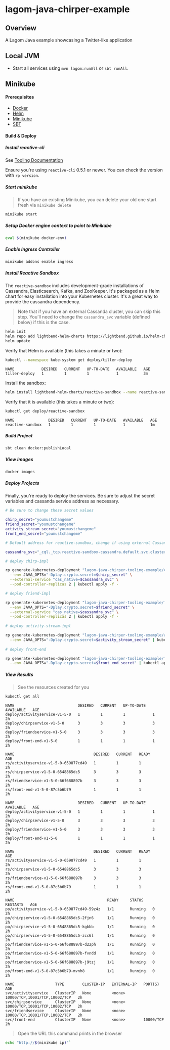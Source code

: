 # lagom-java-chirper-example

## Overview

A Lagom Java example showcasing a Twitter-like application

## Local JVM

* Start all services using `mvn lagom:runAll` or `sbt runAll`.

## Minikube

#### Prerequisites

* [Docker](https://www.docker.com/)
* [Helm](https://github.com/kubernetes/helm)
* [Minikube](https://github.com/kubernetes/minikube)
* [SBT](http://www.scala-sbt.org/)

#### Build & Deploy

##### Install reactive-cli

See [Tooling Documentation](https://s3-us-west-2.amazonaws.com/rp-tooling-temp-docs/deployment-setup.html#install-the-cli)

Ensure you're using `reactive-cli` 0.5.1 or newer. You can check the version with `rp version`.

##### Start minikube

> If you have an existing Minikube, you can delete your old one start fresh via `minikube delete`

```bash
minikube start
```

##### Setup Docker engine context to point to Minikube

```bash
eval $(minikube docker-env)
```

##### Enable Ingress Controller

```bash
minikube addons enable ingress
```

##### Install Reactive Sandbox

The `reactive-sandbox` includes development-grade installations of Cassandra, Elasticsearch, Kafka, and ZooKeeper. It's packaged as a Helm chart for easy installation into your Kubernetes cluster. It's a great way to provide the cassandra dependency.

> Note that if you have an external Cassanda cluster, you can skip this step. You'll need to change the `cassandra_svc` variable (defined below) if this is the case.

```bash
helm init
helm repo add lightbend-helm-charts https://lightbend.github.io/helm-charts
helm update
```

Verify that Helm is available (this takes a minute or two):

```bash
kubectl --namespace kube-system get deploy/tiller-deploy
```

```
NAME            DESIRED   CURRENT   UP-TO-DATE   AVAILABLE   AGE
tiller-deploy   1         1         1            1           3m
```

Install the sandbox:
```bash
helm install lightbend-helm-charts/reactive-sandbox --name reactive-sandbox
```

Verify that it is available (this takes a minute or two):

```bash
kubectl get deploy/reactive-sandbox
```

```
NAME               DESIRED   CURRENT   UP-TO-DATE   AVAILABLE   AGE
reactive-sandbox   1         1         1            1           1m
```

##### Build Project

```bash
sbt clean docker:publishLocal
```

##### View Images

```bash
docker images
```

##### Deploy Projects

Finally, you're ready to deploy the services. Be sure to adjust the secret variables and cassanda service address as necessary.

```bash
# Be sure to change these secret values

chirp_secret="youmustchangeme"
friend_secret="youmustchangeme"
activity_stream_secret="youmustchangeme"
front_end_secret="youmustchangeme"

# Default address for reactive-sandbox, change if using external Cassandra

cassandra_svc="_cql._tcp.reactive-sandbox-cassandra.default.svc.cluster.local"

# deploy chirp-impl

rp generate-kubernetes-deployment "lagom-java-chirper-tooling-example/chirp-impl:1.0.0-SNAPSHOT" \
  --env JAVA_OPTS="-Dplay.crypto.secret=$chirp_secret" \
  --external-service "cas_native=$cassandra_svc" \
  --pod-controller-replicas 2 | kubectl apply -f -

# deploy friend-impl

rp generate-kubernetes-deployment "lagom-java-chirper-tooling-example/friend-impl:1.0.0-SNAPSHOT" \
  --env JAVA_OPTS="-Dplay.crypto.secret=$friend_secret" \
  --external-service "cas_native=$cassandra_svc" \
  --pod-controller-replicas 2 | kubectl apply -f -
  
# deploy activity-stream-impl

rp generate-kubernetes-deployment "lagom-java-chirper-tooling-example/activity-stream-impl:1.0.0-SNAPSHOT" \
  --env JAVA_OPTS="-Dplay.crypto.secret=$activity_stream_secret" | kubectl apply -f -
  
# deploy front-end

rp generate-kubernetes-deployment "lagom-java-chirper-tooling-example/front-end:1.0.0-SNAPSHOT" \
  --env JAVA_OPTS="-Dplay.crypto.secret=$front_end_secret" | kubectl apply -f -
```

##### View Results

> See the resources created for you

```bash
kubectl get all
```

```
NAME                            DESIRED   CURRENT   UP-TO-DATE   AVAILABLE   AGE
deploy/activityservice-v1-5-0   1         1         1            1           2h
deploy/chirpservice-v1-5-0      3         3         3            3           2h
deploy/friendservice-v1-5-0     3         3         3            3           2h
deploy/front-end-v1-5-0         1         1         1            1           2h

NAME                                   DESIRED   CURRENT   READY     AGE
rs/activityservice-v1-5-0-659877cd49   1         1         1         2h
rs/chirpservice-v1-5-0-6548865dc5      3         3         3         2h
rs/friendservice-v1-5-0-66f688897b     3         3         3         2h
rs/front-end-v1-5-0-87c5b6b79          1         1         1         2h

NAME                            DESIRED   CURRENT   UP-TO-DATE   AVAILABLE   AGE
deploy/activityservice-v1-5-0   1         1         1            1           2h
deploy/chirpservice-v1-5-0      3         3         3            3           2h
deploy/friendservice-v1-5-0     3         3         3            3           2h
deploy/front-end-v1-5-0         1         1         1            1           2h

NAME                                   DESIRED   CURRENT   READY     AGE
rs/activityservice-v1-5-0-659877cd49   1         1         1         2h
rs/chirpservice-v1-5-0-6548865dc5      3         3         3         2h
rs/friendservice-v1-5-0-66f688897b     3         3         3         2h
rs/front-end-v1-5-0-87c5b6b79          1         1         1         2h

NAME                                         READY     STATUS    RESTARTS   AGE
po/activityservice-v1-5-0-659877cd49-59z4z   1/1       Running   0          2h
po/chirpservice-v1-5-0-6548865dc5-2fjn6      1/1       Running   0          2h
po/chirpservice-v1-5-0-6548865dc5-kgbbb      1/1       Running   0          2h
po/chirpservice-v1-5-0-6548865dc5-zcc6l      1/1       Running   0          2h
po/friendservice-v1-5-0-66f688897b-d22ph     1/1       Running   0          2h
po/friendservice-v1-5-0-66f688897b-fvndd     1/1       Running   0          2h
po/friendservice-v1-5-0-66f688897b-j9tzj     1/1       Running   0          2h
po/front-end-v1-5-0-87c5b6b79-mvnh8          1/1       Running   0          2h

NAME                  TYPE        CLUSTER-IP   EXTERNAL-IP   PORT(S)                         AGE
svc/activityservice   ClusterIP   None         <none>        10000/TCP,10001/TCP,10002/TCP   2h
svc/chirpservice      ClusterIP   None         <none>        10000/TCP,10001/TCP,10002/TCP   2h
svc/friendservice     ClusterIP   None         <none>        10000/TCP,10001/TCP,10002/TCP   2h
svc/front-end         ClusterIP   None         <none>        10000/TCP                       2h
```

> Open the URL this command prints in the browser

```bash
echo "http://$(minikube ip)"`
```
